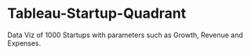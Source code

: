 # Tableau-Startup-Quadrant
Data Viz of 1000 Startups with parameters such as Growth, Revenue and Expenses.
